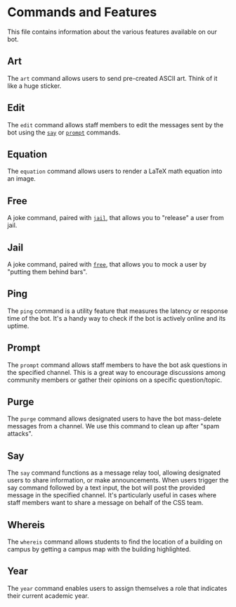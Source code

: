 # Commands and Features

This file contains information about the various features available on our bot.

## Art

The `art` command allows users to send pre-created ASCII art. Think of it like a huge sticker.

## Edit

The `edit` command allows staff members to edit the messages sent by the bot using the [`say`](#say) or [`prompt`](#prompt) commands.

## Equation

The `equation` command allows users to render a LaTeX math equation into an image.

## Free

A joke command, paired with [`jail`](#jail), that allows you to "release" a user from jail.

## Jail

A joke command, paired with [`free`](#free), that allows you to mock a user by "putting them behind bars".

## Ping

The `ping` command is a utility feature that measures the latency or response time of the bot. It's a handy way to check if the bot is actively online and its uptime.

## Prompt

The `prompt` command allows staff members to have the bot ask questions in the specified channel. This is a great way to encourage discussions among community members or gather their opinions on a specific question/topic.

## Purge

The `purge` command allows designated users to have the bot mass-delete messages from a channel. We use this command to clean up after "spam attacks".

## Say

The `say` command functions as a message relay tool, allowing designated users to share information, or make announcements. When users trigger the say command followed by a text input, the bot will post the provided message in the specified channel. It's particularly useful in cases where staff members want to share a message on behalf of the CSS team.

## Whereis

The `whereis` command allows students to find the location of a building on campus by getting a campus map with the building highlighted.

## Year

The `year` command enables users to assign themselves a role that indicates their current academic year. 
